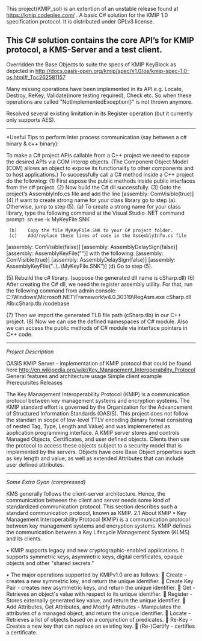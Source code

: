 This project(KMIP_sol) is an extention of an unstable release found at https://kmip.codeplex.com/ .
A basic C# solution for the KMIP 1.0 specification protocol. 
It is distributed under GPLv3 license. 

This C# solution contains the core API’s for KMIP protocol, a KMS-Server and a test client.
---------------------------------------------------------------------

Overridden the Base Objects to suite the specs of KMIP KeyBlock as depicted in 
http://docs.oasis-open.org/kmip/spec/v1.0/os/kmip-spec-1.0-os.html#_Toc262581157 

Many missing operations have been implemented in its API 
  e.g. Locate, Destroy, ReKey, Validate(more testing required), Check etc.
  So when these operations are called "NotImplementedException()" is not thrown anymore.

Resolved several existing limitation in its Register operation (but it currently only supports AES). 

___________________________________________________________________________
*Useful Tips to perform Inter process communication (say between a c# binary & c++ binary):

To make a C# project APIs callable from a C++ project we need to expose the desired APIs via COM interop objects. (The Component Object Model (COM) allows an object to expose its functionality to other components and to host applications.)
To successfully call a C# method inside a C++ project do the following:
(1)	First expose the public methods inside public interfaces from the c# project. 
(2)	Now build the C# dll successfully. 
(3)	Goto the project’s AssemblyInfo.cs file and add the line
 [assembly: ComVisible(true)]
(4)	If want to create strong name for your class library go to step (a). 
Otherwise, jump to step (5).
     (a)	To create a strong name for your class library, type the following command at the Visual Studio .NET command prompt:
        	 sn.exe -k MyKeyFile.SNK

     (b)	Copy the file MyKeyFile.SNK to your C# project folder.
     (c)	Add/replace these lines of code in the AssemblyInfo.cs file
[assembly: ComVisible(false)]
[assembly: AssemblyDelaySign(false)]
[assembly: AssemblyKeyFile("")]
with the following:
		[assembly: ComVisible(true)] 
		[assembly: AssemblyDelaySign(false)] 
		[assembly: AssemblyKeyFile("..\\..\\MyKeyFile.SNK")]
     (d)	Go to step (5).

(5)	Rebuild the c# library. (suppose the generated dll name is cSharp.dll)
(6)	After creating the C# dll, we need the register assembly utility. For that, run the following command from admin console:
         	C:\Windows\Microsoft.NET\Framework\v4.0.30319\RegAsm.exe cSharp.dll  /tlb:cSharp.tlb  /codebase

(7)	Then we import the generated TLB file path (cSharp.tlb) in our C++ project.
(8)	Now we can use the defined namespaces of C# module. Also we can access the public methods of C# module via interface pointers in C++ code.

_____________________________________________________________________________________________________________________
*Project Description*

OASIS KMIP Server - implementation of KMIP protocol that could be found here http://en.wikipedia.org/wiki/Key_Management_Interoperability_Protocol
General features and architecture usage
Simple client example
Prerequisites
Releases

The Key Management Interoperability Protocol (KMIP) is a communication protocol between key management systems and encryption systems. The KMIP standard effort is governed by the Organization for the Advancement of Structured Information Standards (OASIS).
This project does not follow the standart in scope of low-level TTLV encoding (binary format consisting of nested Tag, Type, Length and Value) and was implemeneted as application programming interface.
A KMIP server stores and controls Managed Objects, Certificates, and user defined objects. Clients then use the protocol to access these objects subject to a security model that is implemented by the servers. Objects have core Base Object properties such as key length and value, as well as extended Attributes that can include user defined attributes.


_____________________________________________________________________________________________________________________
*Some Extra Gyan (compressed)*

KMS generally follows the client-server architecture. Hence, the communication between the client and server needs some kind of standardized communication protocol. This section describes such a standard communication protocol, known as KMIP.
2.1	About KMIP
•	Key Management Interoperability Protocol (KMIP) is a communication protocol between key management systems and encryption systems. KMIP defines the communication between a Key Lifecycle Management System (KLMS) and its clients.

•	KMIP supports legacy and new cryptographic-enabled applications. It supports symmetric keys, asymmetric keys, digital certificates, opaque objects and other "shared secrets." 

•	The major operations supported by KMIPv1.0 are as follows:
	Create - creates a new symmetric key, and return the unique identifier.
	Create Key Pair - creates new asymmetric keys, and return the unique identifier.
	Get - Retrieves an object's value with respect to its unique identifier.
	Register - Stores externally generated key value, and return the unique identifier.
	Add Attributes, Get Attributes, and Modify Attributes - Manipulates the attributes of a managed object, and return the unique identifier.
	Locate - Retrieves a list of objects based on a conjunction of predicates.
	Re-Key - Creates a new key that can replace an existing key.
	(Re-)Certify - certifies a certificate.
